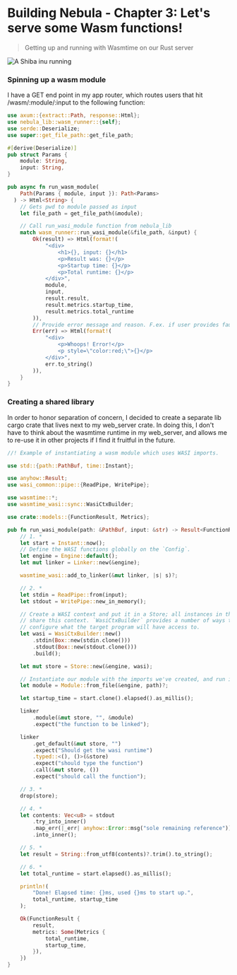 # Building Nebula - Chapter 3: Let's serve some Wasm functions!

> Getting up and running with Wasmtime on our Rust server

![A Shiba inu running](/blog-assets/shiba_running.jpg)

### Spinning up a wasm module

I have a GET end point in my app router, which routes users that hit
/wasm/:module/:input to the following function:

```rust
use axum::{extract::Path, response::Html};
use nebula_lib::wasm_runner::{self};
use serde::Deserialize;
use super::get_file_path::get_file_path;

#[derive(Deserialize)]
pub struct Params {
    module: String,
    input: String,
}

pub async fn run_wasm_module(
    Path(Params { module, input }): Path<Params>
  ) -> Html<String> {
    // Gets pwd to module passed as input
    let file_path = get_file_path(&module);

    // Call run_wasi_module function from nebula_lib
    match wasm_runner::run_wasi_module(&file_path, &input) {
        Ok(result) => Html(format!(
            "<div>
                <h1>{}, input: {}</h1>
                <p>Result was: {}</p>
                <p>Startup time: {}</p>
                <p>Total runtime: {}</p>
            </div>",
            module, 
            input, 
            result.result, 
            result.metrics.startup_time, 
            result.metrics.total_runtime
        )),
        // Provide error message and reason. F.ex. if user provides faulty input.
        Err(err) => Html(format!(
            "<div>
                <p>Whoops! Error!</p> 
                <p style=\"color:red;\">{}</p>
            </div>",
            err.to_string()
        )),
    }
}
```

### Creating a shared library

In order to honor separation of concern, I decided to create a separate lib
cargo crate that lives next to my web_server crate. In doing this, I don't have
to think about the wasmtime runtime in my web_server, and allows me to re-use it
in other projects if I find it fruitful in the future.

```rust
//! Example of instantiating a wasm module which uses WASI imports.

use std::{path::PathBuf, time::Instant};

use anyhow::Result;
use wasi_common::pipe::{ReadPipe, WritePipe};

use wasmtime::*;
use wasmtime_wasi::sync::WasiCtxBuilder;

use crate::models::{FunctionResult, Metrics};

pub fn run_wasi_module(path: &PathBuf, input: &str) -> Result<FunctionResult, anyhow::Error> {
    // 1. *
    let start = Instant::now();
    // Define the WASI functions globally on the `Config`.
    let engine = Engine::default();
    let mut linker = Linker::new(&engine);

    wasmtime_wasi::add_to_linker(&mut linker, |s| s)?;

    // 2. *
    let stdin = ReadPipe::from(input);
    let stdout = WritePipe::new_in_memory();

    // Create a WASI context and put it in a Store; all instances in the store
    // share this context. `WasiCtxBuilder` provides a number of ways to
    // configure what the target program will have access to.
    let wasi = WasiCtxBuilder::new()
        .stdin(Box::new(stdin.clone()))
        .stdout(Box::new(stdout.clone()))
        .build();

    let mut store = Store::new(&engine, wasi);

    // Instantiate our module with the imports we've created, and run it.
    let module = Module::from_file(&engine, path)?;

    let startup_time = start.clone().elapsed().as_millis();

    linker
        .module(&mut store, "", &module)
        .expect("the function to be linked");

    linker
        .get_default(&mut store, "")
        .expect("Should get the wasi runtime")
        .typed::<(), ()>(&store)
        .expect("should type the function")
        .call(&mut store, ())
        .expect("should call the function");

    // 3. *
    drop(store);

    // 4. *
    let contents: Vec<u8> = stdout
        .try_into_inner()
        .map_err(|_err| anyhow::Error::msg("sole remaining reference"))?
        .into_inner();

    // 5. *
    let result = String::from_utf8(contents)?.trim().to_string();

    // 6. *
    let total_runtime = start.elapsed().as_millis();

    println!(
        "Done! Elapsed time: {}ms, used {}ms to start up.",
        total_runtime, startup_time
    );

    Ok(FunctionResult {
        result,
        metrics: Some(Metrics {
            total_runtime,
            startup_time,
        }),
    })
}
```
